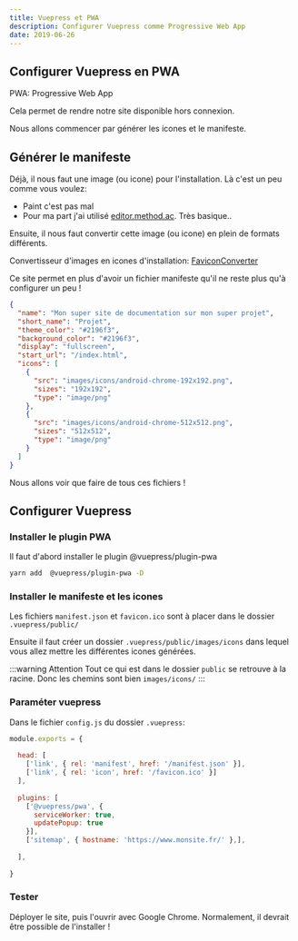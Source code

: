 ```yaml
---
title: Vuepress et PWA
description: Configurer Vuepress comme Progressive Web App
date: 2019-06-26
---
```


## Configurer Vuepress en PWA

PWA: Progressive Web App

Cela permet de rendre notre site disponible hors connexion.

Nous allons commencer par générer les icones et le manifeste.

## Générer le manifeste

Déjà, il nous faut une image (ou icone) pour l'installation. Là c'est un peu comme vous voulez:
- Paint c'est pas mal
- Pour ma part j'ai utilisé [editor.method.ac](https://editor.method.ac/). Très basique..

Ensuite, il nous faut convertir cette image (ou icone) en plein de formats différents.

Convertisseur d'images en icones d'installation: [FaviconConverter](https://favicon.io/favicon-converter/)

Ce site permet en plus d'avoir un fichier manifeste qu'il ne reste plus qu'à configurer un peu !


```json
{
  "name": "Mon super site de documentation sur mon super projet",
  "short_name": "Projet",
  "theme_color": "#2196f3",
  "background_color": "#2196f3",
  "display": "fullscreen",
  "start_url": "/index.html",
  "icons": [
    {
      "src": "images/icons/android-chrome-192x192.png",
      "sizes": "192x192",
      "type": "image/png"
    },
    {
      "src": "images/icons/android-chrome-512x512.png",
      "sizes": "512x512",
      "type": "image/png"
    }
  ]
}
```

Nous allons voir que faire de tous ces fichiers !

## Configurer Vuepress

### Installer le plugin PWA

Il faut d'abord installer le plugin  @vuepress/plugin-pwa

```bash
yarn add  @vuepress/plugin-pwa -D
```

### Installer le manifeste et les icones

Les fichiers `manifest.json` et `favicon.ico` sont à placer dans le dossier `.vuepress/public/`


Ensuite il faut créer un dossier `.vuepress/public/images/icons` dans lequel vous allez mettre les différentes icones générées.

:::warning Attention
Tout ce qui est dans le dossier `public` se retrouve à la racine. Donc les chemins sont bien `images/icons/`
:::

### Paraméter vuepress

Dans le fichier `config.js` du dossier `.vuepress`:

```js
module.exports = {
  
  head: [
    ['link', { rel: 'manifest', href: '/manifest.json' }],
    ['link', { rel: 'icon', href: '/favicon.ico' }]
  ],  
      
  plugins: [
    ['@vuepress/pwa', {
      serviceWorker: true,
      updatePopup: true
    }],
    ['sitemap', { hostname: 'https://www.monsite.fr/' },],
    
  ],
  
}
```

### Tester

Déployer le site, puis l'ouvrir avec Google Chrome. Normalement, il devrait être possible de l'installer !








